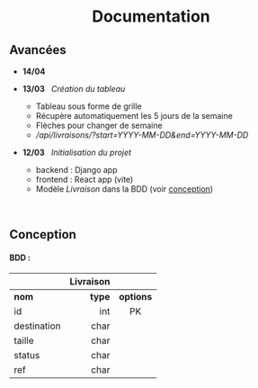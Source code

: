 # <center>Documentation</center>

## Avancées

* **14/04**

* **13/03** &nbsp; *Création du tableau* 

    * Tableau sous forme de grille
    * Récupère automatiquement les 5 jours de la semaine
    * Flèches pour changer de semaine
    * */api/livraisons/?start=YYYY-MM-DD&end=YYYY-MM-DD*

* **12/03** &nbsp; *Initialisation du projet*

    * backend : Django app
    * frontend : React app (vite)
    * Modèle *Livraison* dans la BDD (voir [conception](#conception))

<br />

## Conception

#### BDD :

||           **Livraison**            ||
|:------------|---------:|:-----------:|
| **nom**     | **type** | **options** |
| id          | int      | PK          |
| destination | char     |             |
| taille      | char     |             |
| status      | char     |             |
| ref         | char     |             |